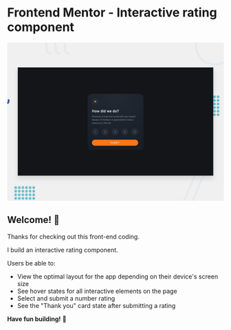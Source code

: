 # Frontend Mentor - Interactive rating component

![Design preview for the Interactive rating component coding challenge](./design/desktop-preview.jpg)

## Welcome! 👋

Thanks for checking out this front-end coding.

I build an interactive rating component.

Users be able to:

- View the optimal layout for the app depending on their device's screen size
- See hover states for all interactive elements on the page
- Select and submit a number rating
- See the "Thank you" card state after submitting a rating


**Have fun building!** 🚀
